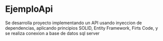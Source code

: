 # EjemploApi
Se desarrolla proyecto implementando un API usando inyeccion de dependencias, aplicando principios SOLID, Entity Framework, Firts Code, y se realiza conexion a base de datos sql server
